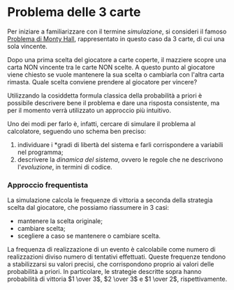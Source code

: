 # Problema delle 3 carte

Per iniziare a familiarizzare con il termine *simulazione*, si consideri il famoso [Problema di Monty Hall](https://it.wikipedia.org/wiki/Problema_di_Monty_Hall), rappresentato in questo caso da 3 carte, di cui una sola vincente.

Dopo una prima scelta del giocatore a carte coperte, il mazziere scopre una carta NON vincente tra le carte NON scelte. A questo punto al giocatore viene chiesto se vuole mantenere la sua scelta o cambiarla con l'altra carta rimasta. Quale scelta conviene prendere al giocatore per vincere?

Utilizzando la cosiddetta formula classica della probabilità a priori è possibile descrivere bene il problema e dare una risposta consistente, ma per il momento verrà utilizzato un approccio più intuitivo. 

Uno dei modi per farlo è, infatti, cercare di simulare il problema al calcolatore, seguendo uno schema ben preciso:
1. individuare i *gradi di libertà del sistema e farli corrispondere a variabili nel programma;
2. descrivere la *dinamica del sistema*, ovvero le regole che ne descrivono l'*evoluzione*, in termini di codice. 

### Approccio frequentista

La simulazione calcola le frequenze di vittoria a seconda della strategia scelta dal giocatore, che possiamo riassumere in 3 casi:
- mantenere la scelta originale;
- cambiare scelta;
- scegliere a caso se mantenere o cambiare scelta.

La frequenza di realizzazione di un evento è calcolabile come numero di realizzazioni diviso numero di tentativi effettuati. Queste frequenze tendono a stabilizzarsi su valori precisi, che corrispondono proprio ai valori delle probabilità a priori. 
In particolare, le strategie descritte sopra hanno probabilità di vittoria $1 \over 3$, $2 \over 3$ e $1 \over 2$, rispettivamente.
